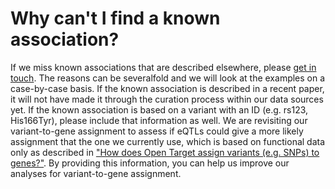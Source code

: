# Why can't I find a known association?

If we miss known associations that are described elsewhere, please [get in touch](mailto:support@targetvalidation.org?). The reasons can be severalfold and we will look at the examples on a case-by-case basis. If the known association is described in a recent paper, it will not have made it through the curation process within our data sources yet. If the known association is based on a variant with an ID \(e.g. rs123, His166Tyr\), please include that information as well. We are revisiting our variant-to-gene assignment to assess if eQTLs could give a more likely assignment that the one we currently use, which is based on functional data only as described in ["How does Open Target assign variants \(e.g. SNPs\) to genes?"](http://www.targetvalidation.org/#variants). By providing this information, you can help us improve our analyses for variant-to-gene assignment.

